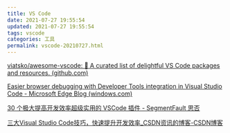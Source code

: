 ```yaml
---
title: VS Code
date: 2021-07-27 19:55:54
updated: 2021-07-27 19:55:54
tags: vscode
categories: 工具
permalink: vscode-20210727.html
---
```


[viatsko/awesome-vscode: 🎨 A curated list of delightful VS Code packages and resources. (github.com)](https://github.com/viatsko/awesome-vscode)

[Easier browser debugging with Developer Tools integration in Visual Studio Code - Microsoft Edge Blog (windows.com)](https://blogs.windows.com/msedgedev/2021/07/16/easier-debugging-developer-tools-in-visual-studio-code/)

[30 个极大提高开发效率超级实用的 VSCode 插件 - SegmentFault 思否](https://segmentfault.com/a/1190000040556634)

[三大Visual Studio Code技巧，快速提升开发效率_CSDN资讯的博客-CSDN博客](https://blog.csdn.net/csdnnews/article/details/124430533)